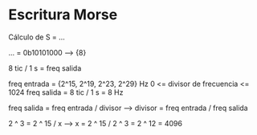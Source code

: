 # Escritura Morse

Cálculo de S = ...

... = 0b10101000 --> {8}

8 tic / 1 s = freq salida

freq entrada = {2^15, 2^19, 2^23, 2^29} Hz
0 <= divisor de frecuencia <= 1024
freq salida = 8 tic / 1 s = 8 Hz

freq salida = freq entrada / divisor -->
divisor = freq entrada / freq salida


2 ^ 3 = 2 ^ 15 / x --> x = 2 ^ 15 / 2 ^ 3 = 2 ^ 12 = 4096